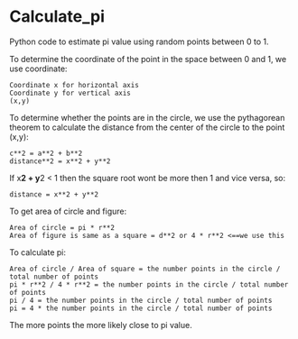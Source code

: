 # Calculate_pi
Python code to estimate pi value using random points between 0 to 1.

To determine the coordinate of the point in the space between 0 and 1, we use coordinate:
```
Coordinate x for horizontal axis
Coordinate y for vertical axis
(x,y)
```
To determine whether the points are in the circle, we use the pythagorean theorem to
calculate the distance from the center of the circle to the point (x,y):
```
c**2 = a**2 + b**2
distance**2 = x**2 + y**2
```
If x**2 + y**2 < 1 then the square root wont be more then 1 and vice versa, so:
```
distance = x**2 + y**2
```
To get area of circle and figure:
```
Area of circle = pi * r**2
Area of figure is same as a square = d**2 or 4 * r**2 <==we use this
```
To calculate pi:
```
Area of circle / Area of square = the number points in the circle / total number of points
pi * r**2 / 4 * r**2 = the number points in the circle / total number of points
pi / 4 = the number points in the circle / total number of points
pi = 4 * the number points in the circle / total number of points
```
The more points the more likely close to pi value.
